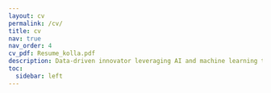 ```yaml
---
layout: cv
permalink: /cv/
title: cv
nav: true
nav_order: 4
cv_pdf: Resume_kolla.pdf
description: Data-driven innovator leveraging AI and machine learning to solve complex business challenges.".
toc:
  sidebar: left
---
```

